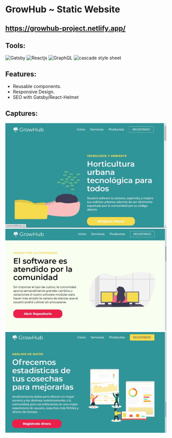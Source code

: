 # GrowHub ~ Static Website

## https://growhub-project.netlify.app/

## Tools:
<img alt="Gatsby" src="https://img.shields.io/badge/gatsby%20-663399.svg?&style=for-the-badge&logo=gatsby&logoColor=white" />  <img alt="Reactjs" src="https://img.shields.io/badge/react%20-%2320232a.svg?&style=for-the-badge&logo=react&logoColor=%61DAFB" /> <img alt="GraphQL" src="https://img.shields.io/badge/graphql%20-E10098.svg?&style=for-the-badge&logo=graphql&logoColor=white" /> <img alt="cascade style sheet" src="https://img.shields.io/badge/css_3%20-%231572B6.svg?&style=for-the-badge&logo=css3&logoColor=white" /> 

## Features:
- Reusable components.
- Responsive Design.
- SEO with Gatsby/React-Helmet

## Captures:
![Prinncipal Page](./src/images/cap1.jpg)
![Capture Page](./src/images/cap3.jpg)
![Capture Page](./src/images/cap2.jpg)
